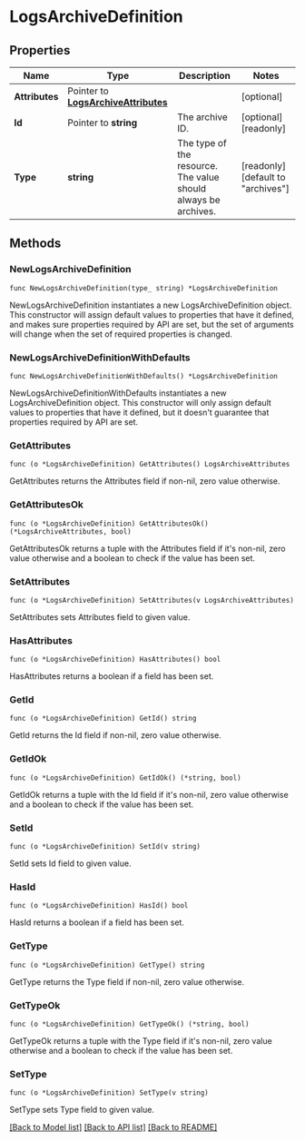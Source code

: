 # LogsArchiveDefinition

## Properties

Name | Type | Description | Notes
---- | ---- | ----------- | ------
**Attributes** | Pointer to [**LogsArchiveAttributes**](LogsArchiveAttributes.md) |  | [optional] 
**Id** | Pointer to **string** | The archive ID. | [optional] [readonly] 
**Type** | **string** | The type of the resource. The value should always be archives. | [readonly] [default to "archives"]

## Methods

### NewLogsArchiveDefinition

`func NewLogsArchiveDefinition(type_ string) *LogsArchiveDefinition`

NewLogsArchiveDefinition instantiates a new LogsArchiveDefinition object.
This constructor will assign default values to properties that have it defined,
and makes sure properties required by API are set, but the set of arguments
will change when the set of required properties is changed.

### NewLogsArchiveDefinitionWithDefaults

`func NewLogsArchiveDefinitionWithDefaults() *LogsArchiveDefinition`

NewLogsArchiveDefinitionWithDefaults instantiates a new LogsArchiveDefinition object.
This constructor will only assign default values to properties that have it defined,
but it doesn't guarantee that properties required by API are set.

### GetAttributes

`func (o *LogsArchiveDefinition) GetAttributes() LogsArchiveAttributes`

GetAttributes returns the Attributes field if non-nil, zero value otherwise.

### GetAttributesOk

`func (o *LogsArchiveDefinition) GetAttributesOk() (*LogsArchiveAttributes, bool)`

GetAttributesOk returns a tuple with the Attributes field if it's non-nil, zero value otherwise
and a boolean to check if the value has been set.

### SetAttributes

`func (o *LogsArchiveDefinition) SetAttributes(v LogsArchiveAttributes)`

SetAttributes sets Attributes field to given value.

### HasAttributes

`func (o *LogsArchiveDefinition) HasAttributes() bool`

HasAttributes returns a boolean if a field has been set.

### GetId

`func (o *LogsArchiveDefinition) GetId() string`

GetId returns the Id field if non-nil, zero value otherwise.

### GetIdOk

`func (o *LogsArchiveDefinition) GetIdOk() (*string, bool)`

GetIdOk returns a tuple with the Id field if it's non-nil, zero value otherwise
and a boolean to check if the value has been set.

### SetId

`func (o *LogsArchiveDefinition) SetId(v string)`

SetId sets Id field to given value.

### HasId

`func (o *LogsArchiveDefinition) HasId() bool`

HasId returns a boolean if a field has been set.

### GetType

`func (o *LogsArchiveDefinition) GetType() string`

GetType returns the Type field if non-nil, zero value otherwise.

### GetTypeOk

`func (o *LogsArchiveDefinition) GetTypeOk() (*string, bool)`

GetTypeOk returns a tuple with the Type field if it's non-nil, zero value otherwise
and a boolean to check if the value has been set.

### SetType

`func (o *LogsArchiveDefinition) SetType(v string)`

SetType sets Type field to given value.



[[Back to Model list]](../README.md#documentation-for-models) [[Back to API list]](../README.md#documentation-for-api-endpoints) [[Back to README]](../README.md)


